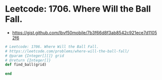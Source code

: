 # Leetcode: 1706. Where Will the Ball Fall.

- https://gist.github.com/lbvf50mobile/7b3f66d8f3ab8542c921ece7d11052f6

```Ruby
# Leetcode: 1706. Where Will the Ball Fall.
# https://leetcode.com/problems/where-will-the-ball-fall/
# @param {Integer[][]} grid
# @return {Integer[]}
def find_ball(grid)
    
end
```